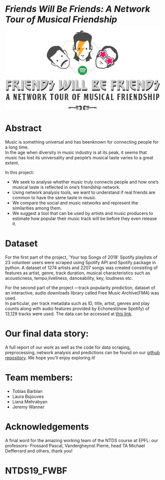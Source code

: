 # *Friends Will Be Friends: A Network Tour of Musical Friendship*

![alt text](https://github.com/JCrobe/NTDS19_FWBF/blob/master/FWBF_NTDS_Graphics.png)

# Abstract
Music  is  something  universal  and  has  beenknown  for  connecting  people  for  a  long  time.   
In the age when diversity in music industry is at its peak, it seems that music has lost its universality and people’s musical taste varies to a great extent.

In this project:

* We seek to analyse whether music truly connects people and how one’s musical taste is reflected in one’s friendship network.  
* Using network analysis tools, we want to understand if real friends are common to have the same taste in music.
* We compare the social and music networks and represent the similarities among them.
* We suggest a tool that can be used by artists and music producers to estimate how popular their music track will be before they even release it.


# Dataset
For the first part of the project, 'Your top Songs of 2018' Spotify playlists of 23 volunteer users were scraped using Spotify API and Spotify package in python.
A dataset of 1274 artists and 2207 songs was created consisting of features as artist,  genre,  track  duration, musical characteristics such as acousticness, tempo,liveliness, danceability, key, loudness etc.

For the second part of the project —track popularity prediction, dataset  of  an  interactive,  audio  downloads  library  called  Free  Music  Archive(FMA)  was  used.   
In  particular,  per track  metadata such as ID, title, artist, genres and play counts along  with  audio  features  provided  by  Echonest(now Spotify) of 13,129 tracks were used.
The data can be accessed at [this link](https://github.com/mdeff/fma).

# Our final data story:
A full report of our work as well as the code for data scraping, preprocessing, network analysis and predictions can be found on our [github repository](https://nicolasfontbonne.github.io/).
We hope you'll enjoy exploring it!


# Team members:

* Tobias Barblan
* Laura Bujouves
* Liana Mehrabyan
* Jeremy Wanner

# Acknowledgements
A final word for the amazing working team of the NTDS course at EPFL: our professors- Frossard Pascal, Vandergheynst Pierre, head TA Michael Defferrard and others, thank you!
# NTDS19_FWBF
